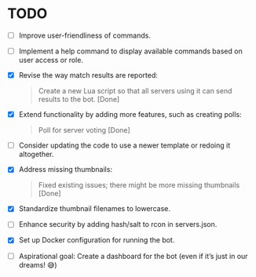 # TODO

- [ ] Improve user-friendliness of commands.
- [ ] Implement a help command to display available commands based on user access or role.
- [x] Revise the way match results are reported:
  > Create a new Lua script so that all servers using it can send results to the bot. [Done]
- [x] Extend functionality by adding more features, such as creating polls:
  > Poll for server voting [Done]
- [ ] Consider updating the code to use a newer template or redoing it altogether.
- [x] Address missing thumbnails:
  > Fixed existing issues; there might be more missing thumbnails [Done]
- [x] Standardize thumbnail filenames to lowercase.
- [ ] Enhance security by adding hash/salt to rcon in servers.json.
- [x] Set up Docker configuration for running the bot.

- [ ] Aspirational goal: Create a dashboard for the bot (even if it’s just in our dreams! 😅)
